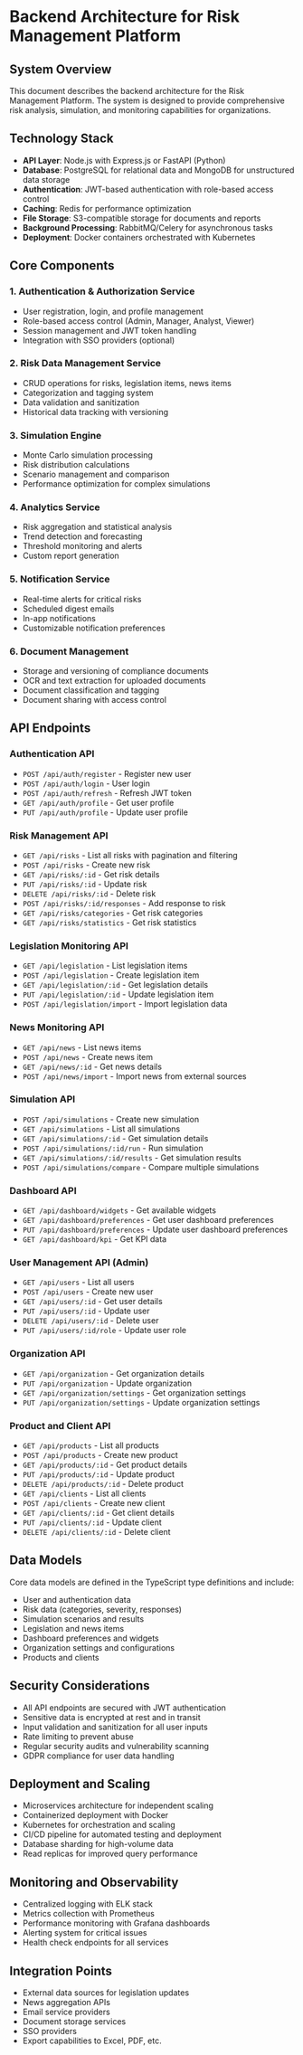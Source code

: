 
# Backend Architecture for Risk Management Platform

## System Overview

This document describes the backend architecture for the Risk Management Platform. The system is designed to provide comprehensive risk analysis, simulation, and monitoring capabilities for organizations.

## Technology Stack

- **API Layer**: Node.js with Express.js or FastAPI (Python)
- **Database**: PostgreSQL for relational data and MongoDB for unstructured data storage
- **Authentication**: JWT-based authentication with role-based access control
- **Caching**: Redis for performance optimization
- **File Storage**: S3-compatible storage for documents and reports
- **Background Processing**: RabbitMQ/Celery for asynchronous tasks
- **Deployment**: Docker containers orchestrated with Kubernetes

## Core Components

### 1. Authentication & Authorization Service

- User registration, login, and profile management
- Role-based access control (Admin, Manager, Analyst, Viewer)
- Session management and JWT token handling
- Integration with SSO providers (optional)

### 2. Risk Data Management Service

- CRUD operations for risks, legislation items, news items
- Categorization and tagging system
- Data validation and sanitization
- Historical data tracking with versioning

### 3. Simulation Engine

- Monte Carlo simulation processing
- Risk distribution calculations
- Scenario management and comparison
- Performance optimization for complex simulations

### 4. Analytics Service

- Risk aggregation and statistical analysis
- Trend detection and forecasting
- Threshold monitoring and alerts
- Custom report generation

### 5. Notification Service

- Real-time alerts for critical risks
- Scheduled digest emails
- In-app notifications
- Customizable notification preferences

### 6. Document Management

- Storage and versioning of compliance documents
- OCR and text extraction for uploaded documents
- Document classification and tagging
- Document sharing with access control

## API Endpoints

### Authentication API

- `POST /api/auth/register` - Register new user
- `POST /api/auth/login` - User login
- `POST /api/auth/refresh` - Refresh JWT token
- `GET /api/auth/profile` - Get user profile
- `PUT /api/auth/profile` - Update user profile

### Risk Management API

- `GET /api/risks` - List all risks with pagination and filtering
- `POST /api/risks` - Create new risk
- `GET /api/risks/:id` - Get risk details
- `PUT /api/risks/:id` - Update risk
- `DELETE /api/risks/:id` - Delete risk
- `POST /api/risks/:id/responses` - Add response to risk
- `GET /api/risks/categories` - Get risk categories
- `GET /api/risks/statistics` - Get risk statistics

### Legislation Monitoring API

- `GET /api/legislation` - List legislation items
- `POST /api/legislation` - Create legislation item
- `GET /api/legislation/:id` - Get legislation details
- `PUT /api/legislation/:id` - Update legislation item
- `POST /api/legislation/import` - Import legislation data

### News Monitoring API

- `GET /api/news` - List news items
- `POST /api/news` - Create news item
- `GET /api/news/:id` - Get news details
- `POST /api/news/import` - Import news from external sources

### Simulation API

- `POST /api/simulations` - Create new simulation
- `GET /api/simulations` - List all simulations
- `GET /api/simulations/:id` - Get simulation details
- `POST /api/simulations/:id/run` - Run simulation
- `GET /api/simulations/:id/results` - Get simulation results
- `POST /api/simulations/compare` - Compare multiple simulations

### Dashboard API

- `GET /api/dashboard/widgets` - Get available widgets
- `GET /api/dashboard/preferences` - Get user dashboard preferences
- `PUT /api/dashboard/preferences` - Update user dashboard preferences
- `GET /api/dashboard/kpi` - Get KPI data

### User Management API (Admin)

- `GET /api/users` - List all users
- `POST /api/users` - Create new user
- `GET /api/users/:id` - Get user details
- `PUT /api/users/:id` - Update user
- `DELETE /api/users/:id` - Delete user
- `PUT /api/users/:id/role` - Update user role

### Organization API

- `GET /api/organization` - Get organization details
- `PUT /api/organization` - Update organization
- `GET /api/organization/settings` - Get organization settings
- `PUT /api/organization/settings` - Update organization settings

### Product and Client API

- `GET /api/products` - List all products
- `POST /api/products` - Create new product
- `GET /api/products/:id` - Get product details
- `PUT /api/products/:id` - Update product
- `DELETE /api/products/:id` - Delete product
- `GET /api/clients` - List all clients
- `POST /api/clients` - Create new client
- `GET /api/clients/:id` - Get client details
- `PUT /api/clients/:id` - Update client
- `DELETE /api/clients/:id` - Delete client

## Data Models

Core data models are defined in the TypeScript type definitions and include:

- User and authentication data
- Risk data (categories, severity, responses)
- Simulation scenarios and results
- Legislation and news items
- Dashboard preferences and widgets
- Organization settings and configurations
- Products and clients

## Security Considerations

- All API endpoints are secured with JWT authentication
- Sensitive data is encrypted at rest and in transit
- Input validation and sanitization for all user inputs
- Rate limiting to prevent abuse
- Regular security audits and vulnerability scanning
- GDPR compliance for user data handling

## Deployment and Scaling

- Microservices architecture for independent scaling
- Containerized deployment with Docker
- Kubernetes for orchestration and scaling
- CI/CD pipeline for automated testing and deployment
- Database sharding for high-volume data
- Read replicas for improved query performance

## Monitoring and Observability

- Centralized logging with ELK stack
- Metrics collection with Prometheus
- Performance monitoring with Grafana dashboards
- Alerting system for critical issues
- Health check endpoints for all services

## Integration Points

- External data sources for legislation updates
- News aggregation APIs
- Email service providers
- Document storage services
- SSO providers
- Export capabilities to Excel, PDF, etc.
